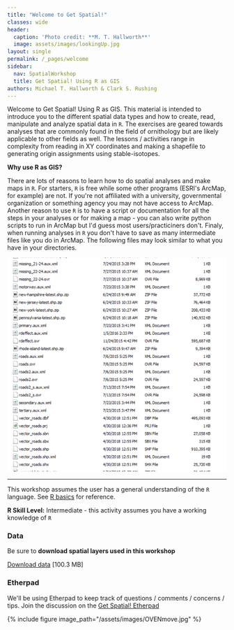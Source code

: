 ```yaml
---
title: "Welcome to Get Spatial!"
classes: wide
header:
  caption: 'Photo credit: **M. T. Hallworth**'
  image: assets/images/lookingUp.jpg
layout: single
permalink: /_pages/welcome
sidebar:
  nav: SpatialWorkshop
  title: Get Spatial! Using R as GIS
authors: Michael T. Hallworth & Clark S. Rushing
---
```




Welcome to Get Spatial! Using R as GIS. This material is intended to introduce you to the different spatial data types and how to create, read, manipulate and analyze spatial data in `R`. The exercises are geared towards analyses that are commonly found in the field of ornithology but are likely applicable to other fields as well. The lessons / activities range in complexity from reading in XY coordinates and making a shapefile to generating origin assignments using stable-isotopes.  

<b>Why use R as GIS?</b>

There are lots of reasons to learn how to do spatial analyses and make maps in `R`. For starters, `R` is free while some other programs (ESRI's ArcMap, for example) are not. If you're not affiliated with a university, governmental organization or something agency you may not have access to ArcMap. Another reason to use `R` is to have a script or documentation for all the steps in your analyses or for making a map - you can also write python scripts to run in ArcMap but I'd guess most users/practiciners don't. Finaly, when running analyses in `R` you don't have to save as many intermediate files like you do in ArcMap. The following files may look similar to what you have in your directories. 

<img src="https://raw.githubusercontent.com/mhallwor/mhallwor.github.io/master/assets/images/example_intermediate_files.png">

<br>
<hr>

This workshop assumes the user has a general understanding of the `R` language. See <a href="{{ site.baseurl }}/_pages/R_basics" target="_blank">R basics</a> for reference. 

**R Skill Level:** Intermediate - this activity assumes you have a working knowledge of `R`

### Data 
Be sure to <strong>download spatial layers used in this workshop</strong>

<a href="https://github.com/mhallwor/mhallwor.github.io/blob/master/dataDownloads/Spatial_Layers.zip?raw=true" target="_blank" class="btn btn--info">Download data</a> [100.3 MB]

### Etherpad 
We'll be using Etherpad to keep track of questions / comments / concerns / tips. Join the discussion on the <a href="https://etherpad.wikimedia.org/p/GetSpatial!_AOS18AZ" target="_blank">Get Spatial! Etherpad</a>


{% include figure image_path="/assets/images/OVENmove.jpg" %}


